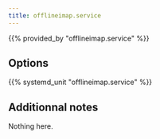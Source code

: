 ```yaml
---
title: offlineimap.service
---
```


{{% provided_by "offlineimap.service" %}}

## Options

{{% systemd_unit "offlineimap.service" %}}

## Additionnal notes

Nothing here.